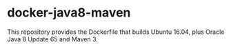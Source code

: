 docker-java8-maven
==================

This repository provides the Dockerfile that builds Ubuntu 16.04, plus Oracle Java 8 Update 65 and Maven 3.
